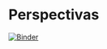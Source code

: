 # Perspectivas

[![Binder](https://mybinder.org/badge_logo.svg)](https://mybinder.org/v2/gh/jmppardo/Perspectivas/HEAD)
